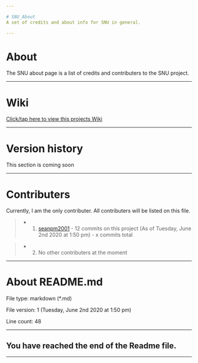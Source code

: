 ```yaml
---

# SNU_About
A set of credits and about info for SNU in general.

---
```


# About

The SNU about page is a list of credits and contributers to the SNU project.

---

# Wiki

[Click/tap here to view this projects Wiki](https://github.com/seanpm2001/SNU_About/wiki)

---

# Version history

This section is coming soon

---

# Contributers

Currently, I am the only contributer. All contributers will be listed on this file.

> * 1. [seanpm2001](https://github.com/seanpm2001/) - 12 commits on this project (As of Tuesday, June 2nd 2020 at 1:50 pm) - x commits total

> * 2. No other contributers at the moment

---

# About README.md

File type: markdown (*.md)

File version: 1 (Tuesday, June 2nd 2020 at 1:50 pm)

Line count: 48

---

## You have reached the end of the Readme file.

---
